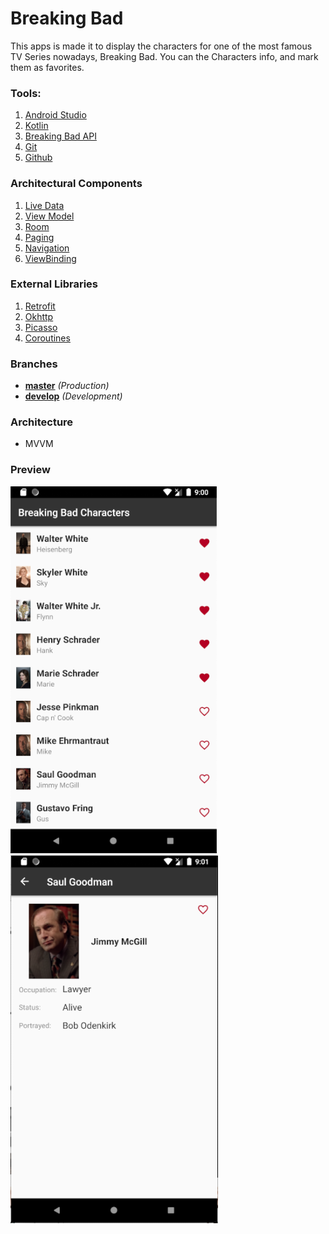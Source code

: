 # Breaking Bad
This apps is made it to display the characters for one of the most famous TV Series nowadays, Breaking Bad.
You can the Characters info, and mark them as favorites.

### Tools:
1. [Android Studio](https://developer.android.com/studio/)
2. [Kotlin](https://developer.android.com/kotlin)
3. [Breaking Bad API](https://www.breakingbadapi.com/)
4. [Git](https://git-scm.com/)
5. [Github](https://github.com/)

### Architectural Components
1. [Live Data](https://developer.android.com/topic/libraries/architecture/livedata)
2. [View Model](https://developer.android.com/topic/libraries/architecture/viewmodel)
3. [Room](https://developer.android.com/topic/libraries/architecture/room)
4. [Paging](https://developer.android.com/topic/libraries/architecture/paging)
5. [Navigation](https://developer.android.com/guide/navigation/navigation-getting-started)
6. [ViewBinding](https://developer.android.com/topic/libraries/view-binding)

### External Libraries
1. [Retrofit](https://square.github.io/retrofit/)
2. [Okhttp](https://square.github.io/okhttp/)
3. [Picasso](https://square.github.io/picasso/)
4. [Coroutines](https://developer.android.com/kotlin/coroutines-adv)

### Branches
* **[master](https://github.com/davidburgos/BreakingBad/tree/master)** *(Production)*
* **[develop](https://github.com/davidburgos/BreakingBad/tree/develop)** *(Development)*

### Architecture
* MVVM

### Preview
![Dashboard](captures/Dashboard.png)
![Character Detail](captures/CharacterDetail.png)

